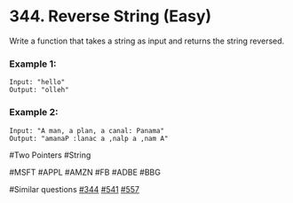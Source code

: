 # 344. Reverse String (Easy)

Write a function that takes a string as input and returns the string reversed.

### Example 1:
```
Input: "hello"
Output: "olleh"
```
### Example 2:
```
Input: "A man, a plan, a canal: Panama"
Output: "amanaP :lanac a ,nalp a ,nam A"
```

#Two Pointers #String

#MSFT #APPL #AMZN #FB #ADBE #BBG

#Similar questions [#344](../p344e/README.md) [#541](../p541e/README.md) [#557](../p577e/README.md)
